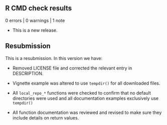 ## R CMD check results

0 errors | 0 warnings | 1 note

* This is a new release.

## Resubmission

This is a resubmission. In this version we have:

* Removed LICENSE file and corrected the relevant entry in DESCRIPTION.

* Vignette example was altered to use `tempdir()` for all downloaded files.

* All `local_repo_*` functions were checked to confirm that no default directories were used and all documentation examples exclusively use `tempdir()`

* All function documentation was reviewed and revised to make sure they include details on return values.


